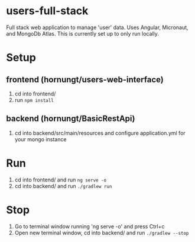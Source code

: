 # users-full-stack
Full stack web application to manage 'user' data. Uses Angular, Micronaut, and MongoDb Atlas. This is currently set up to only run locally.

# Setup

## frontend (hornungt/users-web-interface)
1. cd into frontend/
2. run `npm install`

## backend (hornungt/BasicRestApi)
1. cd into backend/src/main/resources and configure application.yml for your mongo instance

# Run
1. cd into frontend/ and run `ng serve -o`
2. cd into backend/ and run `./gradlew run`

# Stop
1. Go to terminal window running 'ng serve -o' and press Ctrl+c
2. Open new terminal window, cd into backend/ and run `./gradlew --stop`